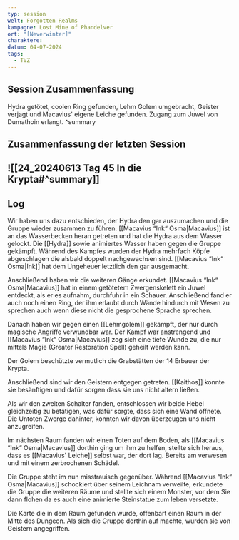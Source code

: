 ```yaml
---
typ: session
welt: Forgotten Realms
kampagne: Lost Mine of Phandelver
ort: "[Neverwinter]"
charaktere: 
datum: 04-07-2024
tags:
  - TVZ
---
```

## Session Zusammenfassung

Hydra getötet, coolen Ring gefunden, Lehm Golem umgebracht, Geister verjagt und Macavius' eigene Leiche gefunden. Zugang zum Juwel von Dumathoin erlangt.
^summary

## Zusammenfassung der letzten Session

![[24_20240613 Tag 45 In die Krypta#^summary]]
---

## Log

Wir haben uns dazu entschieden, der Hydra den gar auszumachen und die Gruppe wieder zusammen zu führen. [[Macavius “Ink“ Osma|Macavius]] ist an das Wasserbecken heran getreten und hat die Hydra aus dem Wasser gelockt. Die [[Hydra]] sowie animiertes Wasser haben gegen die Gruppe gekämpft. Während des Kampfes wurden der Hydra mehrfach Köpfe abgeschlagen die alsbald doppelt nachgewachsen sind. [[Macavius “Ink“ Osma|Ink]] hat dem Ungeheuer letztlich den gar ausgemacht.

Anschließend haben wir die weiteren Gänge erkundet. [[Macavius “Ink“ Osma|Macavius]] hat in einem getötetem Zwergenskelett ein Juwel entdeckt, als er es aufnahm, durchfuhr in ein Schauer. Anschließend fand er auch noch einen Ring, der ihm erlaubt durch Wände hindurch mit Wesen zu sprechen auch wenn diese nicht die gesprochene Sprache sprechen.

Danach haben wir gegen einen [[Lehmgolem]] gekämpft, der nur durch magische Angriffe verwundbar war. Der Kampf war anstrengend und [[Macavius “Ink“ Osma|Macavius]] zog sich eine tiefe Wunde zu, die nur mittels Magie (Greater Restoration Spell) geheilt werden kann.

Der Golem beschützte vermutlich die Grabstätten der 14 Erbauer der Krypta.

Anschließend sind wir den Geistern entgegen getreten. [[Kaithos]] konnte sie besänftigen und dafür sorgen dass sie uns nicht altern ließen.

Als wir den zweiten Schalter fanden, entschlossen wir beide Hebel gleichzeitig zu betätigen, was dafür sorgte, dass sich eine Wand öffnete. Die Untoten Zwerge dahinter, konnten wir davon überzeugen uns nicht anzugreifen.

Im nächsten Raum fanden wir einen Toten auf dem Boden, als [[Macavius “Ink“ Osma|Macavius]] dorthin ging um ihm zu helfen, stellte sich heraus, dass es [[Macavius' Leiche]] selbst war, der dort lag. Bereits am verwesen und mit einem zerbrochenen Schädel.

Die Gruppe steht im nun misstrauisch gegenüber. Während [[Macavius “Ink“ Osma|Macavius]] schockiert über seinem Leichnam verweilte, erkundete die Gruppe die weiteren Räume und stellte sich einem Monster, vor dem Sie dann flohen da es auch eine animierte Steinstatue zum leben versetzte.

Die Karte die in dem Raum gefunden wurde, offenbart einen Raum in der Mitte des Dungeon. Als sich die Gruppe dorthin auf machte, wurden sie von Geistern angegriffen.

